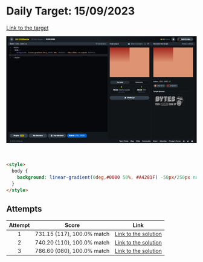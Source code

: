 # Daily Target: 15/09/2023

[Link to the target](https://cssbattle.dev/play/o9x5ARQpbrFhiCAzsDK6)

![img](../images/target-solution/daily-target_2023-09-15.png)

<br>

```html
<style>
  body {
    background: linear-gradient(0deg,#0000 50%, #A4281F) -50px/250px no-repeat #DE9473;
  }
</style>
```

## Attempts
| Attempt | Score | Link |
|:-:|:-:|:-:|
| 1 | 731.15 {117}, 100.0% match | [Link to the solution](../html/daily-target_2023-09-15_attempt-01.html) |
| 2 | 740.20 {110}, 100.0% match | [Link to the solution](../html/daily-target_2023-09-15_attempt-02.html) |
| 3 | 786.60 {080}, 100.0% match | [Link to the solution](../html/daily-target_2023-09-15_attempt-03.html) |